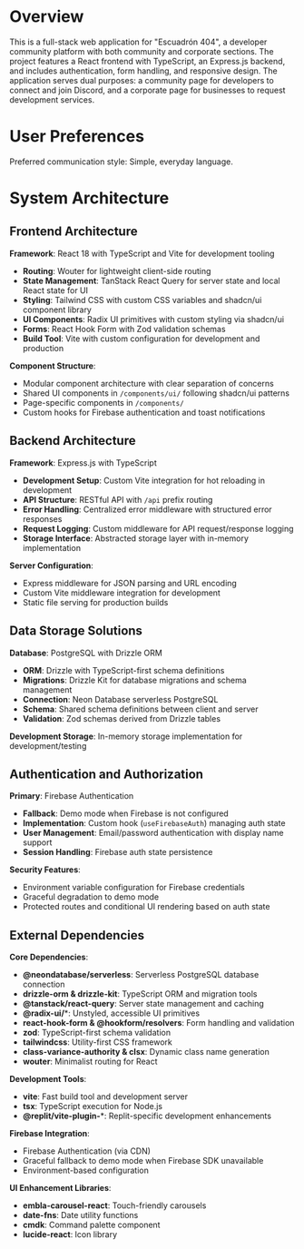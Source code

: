 # Overview

This is a full-stack web application for "Escuadrón 404", a developer community platform with both community and corporate sections. The project features a React frontend with TypeScript, an Express.js backend, and includes authentication, form handling, and responsive design. The application serves dual purposes: a community page for developers to connect and join Discord, and a corporate page for businesses to request development services.

# User Preferences

Preferred communication style: Simple, everyday language.

# System Architecture

## Frontend Architecture

**Framework**: React 18 with TypeScript and Vite for development tooling
- **Routing**: Wouter for lightweight client-side routing
- **State Management**: TanStack React Query for server state and local React state for UI
- **Styling**: Tailwind CSS with custom CSS variables and shadcn/ui component library
- **UI Components**: Radix UI primitives with custom styling via shadcn/ui
- **Forms**: React Hook Form with Zod validation schemas
- **Build Tool**: Vite with custom configuration for development and production

**Component Structure**: 
- Modular component architecture with clear separation of concerns
- Shared UI components in `/components/ui/` following shadcn/ui patterns
- Page-specific components in `/components/` 
- Custom hooks for Firebase authentication and toast notifications

## Backend Architecture

**Framework**: Express.js with TypeScript
- **Development Setup**: Custom Vite integration for hot reloading in development
- **API Structure**: RESTful API with `/api` prefix routing
- **Error Handling**: Centralized error middleware with structured error responses
- **Request Logging**: Custom middleware for API request/response logging
- **Storage Interface**: Abstracted storage layer with in-memory implementation

**Server Configuration**:
- Express middleware for JSON parsing and URL encoding
- Custom Vite middleware integration for development
- Static file serving for production builds

## Data Storage Solutions

**Database**: PostgreSQL with Drizzle ORM
- **ORM**: Drizzle with TypeScript-first schema definitions
- **Migrations**: Drizzle Kit for database migrations and schema management
- **Connection**: Neon Database serverless PostgreSQL
- **Schema**: Shared schema definitions between client and server
- **Validation**: Zod schemas derived from Drizzle tables

**Development Storage**: In-memory storage implementation for development/testing

## Authentication and Authorization

**Primary**: Firebase Authentication
- **Fallback**: Demo mode when Firebase is not configured
- **Implementation**: Custom hook (`useFirebaseAuth`) managing auth state
- **User Management**: Email/password authentication with display name support
- **Session Handling**: Firebase auth state persistence

**Security Features**:
- Environment variable configuration for Firebase credentials
- Graceful degradation to demo mode
- Protected routes and conditional UI rendering based on auth state

## External Dependencies

**Core Dependencies**:
- **@neondatabase/serverless**: Serverless PostgreSQL database connection
- **drizzle-orm & drizzle-kit**: TypeScript ORM and migration tools
- **@tanstack/react-query**: Server state management and caching
- **@radix-ui/***: Unstyled, accessible UI primitives
- **react-hook-form & @hookform/resolvers**: Form handling and validation
- **zod**: TypeScript-first schema validation
- **tailwindcss**: Utility-first CSS framework
- **class-variance-authority & clsx**: Dynamic class name generation
- **wouter**: Minimalist routing for React

**Development Tools**:
- **vite**: Fast build tool and development server
- **tsx**: TypeScript execution for Node.js
- **@replit/vite-plugin-***: Replit-specific development enhancements

**Firebase Integration**:
- Firebase Authentication (via CDN)
- Graceful fallback to demo mode when Firebase SDK unavailable
- Environment-based configuration

**UI Enhancement Libraries**:
- **embla-carousel-react**: Touch-friendly carousels
- **date-fns**: Date utility functions
- **cmdk**: Command palette component
- **lucide-react**: Icon library